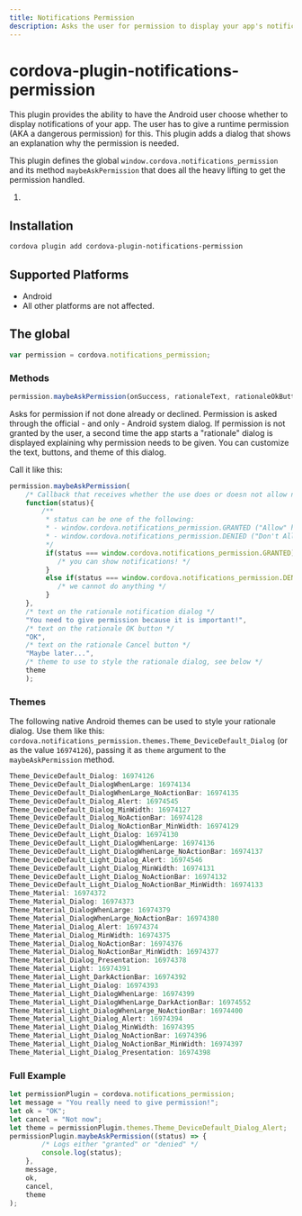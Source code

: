 ```yaml
---
title: Notifications Permission
description: Asks the user for permission to display your app's notifications on the lock screen.
---
```

<!--
# license: Licensed to the Apache Software Foundation (ASF) under one
#         or more contributor license agreements.  See the NOTICE file
#         distributed with this work for additional information
#         regarding copyright ownership.  The ASF licenses this file
#         to you under the Apache License, Version 2.0 (the
#         "License"); you may not use this file except in compliance
#         with the License.  You may obtain a copy of the License at
#
#           http://www.apache.org/licenses/LICENSE-2.0
#
#         Unless required by applicable law or agreed to in writing,
#         software distributed under the License is distributed on an
#         "AS IS" BASIS, WITHOUT WARRANTIES OR CONDITIONS OF ANY
#         KIND, either express or implied.  See the License for the
#         specific language governing permissions and limitations
#         under the License.
-->

# cordova-plugin-notifications-permission



This plugin provides the ability to have the Android user choose whether to display notifications of your app. The user has to give a runtime permission (AKA a dangerous permission) for this. This plugin adds a dialog that shows an explanation why the permission is needed.



This plugin defines the global `window.cordova.notifications_permission` and its method `maybeAskPermission` that does all the heavy lifting to get the permission handled.

1. 



## Installation

```bash
cordova plugin add cordova-plugin-notifications-permission
```

## Supported Platforms

- Android
- All other platforms are not affected.

## The global

```js
var permission = cordova.notifications_permission;
```

### Methods


```javascript
permission.maybeAskPermission(onSuccess, rationaleText, rationaleOkButton, rationaleCancelButton);
```

Asks for permission if not done already or declined. Permission is asked through the official - and only - Android system dialog. If permission is not granted by the user, a second time the app starts a "rationale" dialog is displayed explaining why permission needs to be given. You can customize the text, buttons, and theme of this dialog.


Call it like this:

```javascript
permission.maybeAskPermission(
	/* Callback that receives whether the use does or doesn not allow notifications. */
	function(status){
		/**
		 * status can be one of the following:
		 * - window.cordova.notifications_permission.GRANTED ("Allow" has been clicked)
		 * - window.cordova.notifications_permission.DENIED ("Don't Allow" or the "Maybe later..." button is clicked)
		 */
		 if(status === window.cordova.notifications_permission.GRANTED){
		 	/* you can show notifications! */
		 }
		 else if(status === window.cordova.notifications_permission.DENIED){
		 	/* we cannot do anything */
		 }
	},
	/* text on the rationale notification dialog */
	"You need to give permission because it is important!", 
	/* text on the rationale OK button */
	"OK",
	/* text on the rationale Cancel button */
	"Maybe later...",
	/* theme to use to style the rationale dialog, see below */
	theme
	);
```

### Themes

The following native Android themes can be used to style your rationale dialog. Use them like this: `cordova.notifications_permission.themes.Theme_DeviceDefault_Dialog` (or as the value `16974126`), passing it as `theme` argument to the `maybeAskPermission` method.


```javascript
Theme_DeviceDefault_Dialog: 16974126
Theme_DeviceDefault_DialogWhenLarge: 16974134
Theme_DeviceDefault_DialogWhenLarge_NoActionBar: 16974135
Theme_DeviceDefault_Dialog_Alert: 16974545
Theme_DeviceDefault_Dialog_MinWidth: 16974127
Theme_DeviceDefault_Dialog_NoActionBar: 16974128
Theme_DeviceDefault_Dialog_NoActionBar_MinWidth: 16974129
Theme_DeviceDefault_Light_Dialog: 16974130
Theme_DeviceDefault_Light_DialogWhenLarge: 16974136
Theme_DeviceDefault_Light_DialogWhenLarge_NoActionBar: 16974137
Theme_DeviceDefault_Light_Dialog_Alert: 16974546
Theme_DeviceDefault_Light_Dialog_MinWidth: 16974131
Theme_DeviceDefault_Light_Dialog_NoActionBar: 16974132
Theme_DeviceDefault_Light_Dialog_NoActionBar_MinWidth: 16974133
Theme_Material: 16974372
Theme_Material_Dialog: 16974373
Theme_Material_DialogWhenLarge: 16974379
Theme_Material_DialogWhenLarge_NoActionBar: 16974380
Theme_Material_Dialog_Alert: 16974374
Theme_Material_Dialog_MinWidth: 16974375
Theme_Material_Dialog_NoActionBar: 16974376
Theme_Material_Dialog_NoActionBar_MinWidth: 16974377
Theme_Material_Dialog_Presentation: 16974378
Theme_Material_Light: 16974391
Theme_Material_Light_DarkActionBar: 16974392
Theme_Material_Light_Dialog: 16974393
Theme_Material_Light_DialogWhenLarge: 16974399
Theme_Material_Light_DialogWhenLarge_DarkActionBar: 16974552
Theme_Material_Light_DialogWhenLarge_NoActionBar: 16974400
Theme_Material_Light_Dialog_Alert: 16974394
Theme_Material_Light_Dialog_MinWidth: 16974395
Theme_Material_Light_Dialog_NoActionBar: 16974396
Theme_Material_Light_Dialog_NoActionBar_MinWidth: 16974397
Theme_Material_Light_Dialog_Presentation: 16974398
```

### Full Example

```javascript
let permissionPlugin = cordova.notifications_permission;
let message = "You really need to give permission!";
let ok = "OK";
let cancel = "Not now";
let theme = permissionPlugin.themes.Theme_DeviceDefault_Dialog_Alert;
permissionPlugin.maybeAskPermission((status) => {
		/* Logs either "granted" or "denied" */
		console.log(status);  
	},
	message,
	ok,
	cancel,
	theme
);
```